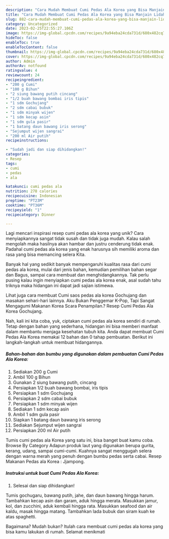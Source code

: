 ```yaml
---
description: "Cara Mudah Membuat Cumi Pedas Ala Korea yang Bisa Manjain Lidah"
title: "Cara Mudah Membuat Cumi Pedas Ala Korea yang Bisa Manjain Lidah"
slug: 882-cara-mudah-membuat-cumi-pedas-ala-korea-yang-bisa-manjain-lidah
category: Uncategorized
date: 2023-02-25T22:55:27.106Z
image: https://img-global.cpcdn.com/recipes/9a94eba24cda731d/680x482cq70/cumi-pedas-ala-korea-foto-resep-utama.jpg
hideToc: false
enableToc: true
enableTocContent: false
thumbnail: https://img-global.cpcdn.com/recipes/9a94eba24cda731d/680x482cq70/cumi-pedas-ala-korea-foto-resep-utama.jpg
cover: https://img-global.cpcdn.com/recipes/9a94eba24cda731d/680x482cq70/cumi-pedas-ala-korea-foto-resep-utama.jpg
author: Admin
authorAv: notfound
ratingvalue: 4
reviewcount: 24
recipeingredient:
- "200 g Cumi"
- "100 g Bihun"
- "2 siung bawang putih cincang"
- "1/2 buah bawang bombai iris tipis"
- "1 sdm Gochujang"
- "2 sdm cabai bubuk"
- "1 sdm minyak wijen"
- "1 sdm kecap asin"
- "1 sdm gula pasir"
- "1 batang daun bawang iris serong"
- "Sejumput wijen sangrai"
- "200 ml Air putih"
recipeinstructions:

- "Sudah jadi dan siap dihidangkan!"
categories:
- Resep
tags:
- cumi
- pedas
- ala

katakunci: cumi pedas ala 
nutrition: 278 calories
recipecuisine: Indonesian
preptime: "PT23M"
cooktime: "PT36M"
recipeyield: "1"
recipecategory: Dinner

---
```





Lagi mencari inspirasi resep cumi pedas ala korea yang unik? Cara menyiapkannya sangat tidak susah dan tidak juga mudah. Kalau salah mengolah maka hasilnya akan hambar dan justru cenderung tidak enak. Padahal cumi pedas ala korea yang enak harusnya sih memiliki aroma dan rasa yang bisa memancing selera Kita.





Banyak hal yang sedikit banyak mempengaruhi kualitas rasa dari cumi pedas ala korea, mulai dari jenis bahan, kemudian pemilihan bahan segar dan Bagus, sampai cara membuat dan menghidangkannya. Tak perlu pusing kalau ingin menyiapkan cumi pedas ala korea enak,      asal sudah tahu triknya maka hidangan ini dapat jadi sajian istimewa.














Lihat juga cara membuat Cumi saos pedas ala korea Gochujang dan masakan sehari-hari lainnya. Aku Bukan Penggemar K-Pop, Tapi Sangat Mengagumi Makanan Korea Scara Penampilan.? Resep Cumi Pedas Ala Korea Gochujang.






Nah, kali ini kita coba, yuk, ciptakan cumi pedas ala korea sendiri di rumah. Tetap dengan bahan yang sederhana, hidangan ini bisa memberi manfaat dalam membantu menjaga kesehatan tubuh kita. Anda dapat membuat Cumi Pedas Ala Korea memakai 12 bahan dan 0 tahap pembuatan. Berikut ini langkah-langkah untuk membuat hidangannya.

<!--inarticleads1-->

##### Bahan-bahan dan bumbu yang digunakan dalam pembuatan Cumi Pedas Ala Korea:

1. Sediakan 200 g Cumi
1. Ambil 100 g Bihun
1. Gunakan 2 siung bawang putih, cincang
1. Persiapkan 1/2 buah bawang bombai, iris tipis
1. Persiapkan 1 sdm Gochujang
1. Persiapkan 2 sdm cabai bubuk
1. Persiapkan 1 sdm minyak wijen
1. Sediakan 1 sdm kecap asin
1. Ambil 1 sdm gula pasir
1. Siapkan 1 batang daun bawang iris serong
1. Sediakan Sejumput wijen sangrai
1. Persiapkan 200 ml Air putih


Tumis cumi pedas ala Korea yang satu ini, bisa banget buat kamu coba. Browse By Category Adapun produk laut yang digunakan berupa gurita, kerang, udang, sampai cumi-cumi. Kuahnya sangat menggugah selera dengan warna merah yang penuh dengan bumbu pedas serta cabai. Resep Makanan Pedas ala Korea : Jjampong. 

<!--inarticleads2-->

##### Instruksi untuk buat Cumi Pedas Ala Korea:


1. Selesai dan siap dihidangkan!

Tumis gochugaru, bawang putih, jahe, dan daun bawang hingga harum. Tambahkan kecap asin dan garam, aduk hingga merata. Masukkan jamur, kol, dan zucchini, aduk kembali hingga rata. Masukkan seafood dan air kaldu, masak hingga matang. Tambahkan lada bubuk dan siram kuah ke atas spaghetti. 

Bagaimana? Mudah bukan? Itulah cara membuat cumi pedas ala korea yang bisa kamu lakukan di rumah. Selamat menikmati
